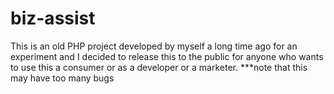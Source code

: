 # biz-assist
This is an old PHP project developed by myself a long time ago for an experiment and I decided to release this to the public for anyone who wants to use this a consumer or as a developer or a marketer. ***note that this may have too many bugs
